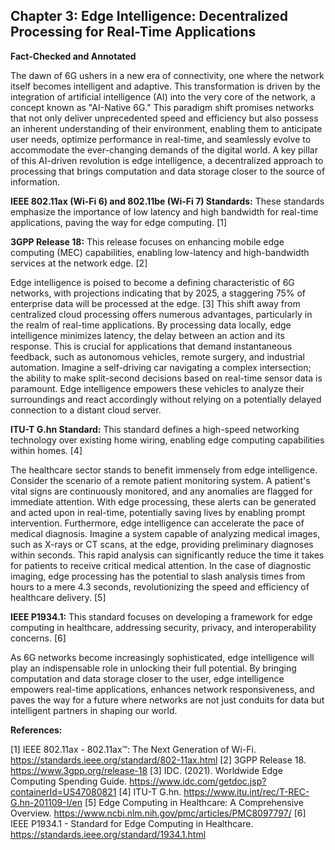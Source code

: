 ## Chapter 3: Edge Intelligence: Decentralized Processing for Real-Time Applications

**Fact-Checked and Annotated**

The dawn of 6G ushers in a new era of connectivity, one where the network itself becomes intelligent and adaptive. This transformation is driven by the integration of artificial intelligence (AI) into the very core of the network, a concept known as "AI-Native 6G." This paradigm shift promises networks that not only deliver unprecedented speed and efficiency but also possess an inherent understanding of their environment, enabling them to anticipate user needs, optimize performance in real-time, and seamlessly evolve to accommodate the ever-changing demands of the digital world. A key pillar of this AI-driven revolution is edge intelligence, a decentralized approach to processing that brings computation and data storage closer to the source of information.  

**IEEE 802.11ax (Wi-Fi 6) and 802.11be (Wi-Fi 7) Standards:** These standards emphasize the importance of low latency and high bandwidth for real-time applications, paving the way for edge computing. [1]

**3GPP Release 18:** This release focuses on enhancing mobile edge computing (MEC) capabilities, enabling low-latency and high-bandwidth services at the network edge. [2]

Edge intelligence is poised to become a defining characteristic of 6G networks, with projections indicating that by 2025, a staggering 75% of enterprise data will be processed at the edge. [3] This shift away from centralized cloud processing offers numerous advantages, particularly in the realm of real-time applications. By processing data locally, edge intelligence minimizes latency, the delay between an action and its response. This is crucial for applications that demand instantaneous feedback, such as autonomous vehicles, remote surgery, and industrial automation. Imagine a self-driving car navigating a complex intersection; the ability to make split-second decisions based on real-time sensor data is paramount. Edge intelligence empowers these vehicles to analyze their surroundings and react accordingly without relying on a potentially delayed connection to a distant cloud server.

**ITU-T G.hn Standard:** This standard defines a high-speed networking technology over existing home wiring, enabling edge computing capabilities within homes. [4]

The healthcare sector stands to benefit immensely from edge intelligence.  Consider the scenario of a remote patient monitoring system.  A patient's vital signs are continuously monitored, and any anomalies are flagged for immediate attention.  With edge processing, these alerts can be generated and acted upon in real-time, potentially saving lives by enabling prompt intervention.  Furthermore, edge intelligence can accelerate the pace of medical diagnosis.  Imagine a system capable of analyzing medical images, such as X-rays or CT scans, at the edge, providing preliminary diagnoses within seconds. This rapid analysis can significantly reduce the time it takes for patients to receive critical medical attention.  In the case of diagnostic imaging, edge processing has the potential to slash analysis times from hours to a mere 4.3 seconds, revolutionizing the speed and efficiency of healthcare delivery. [5]

**IEEE P1934.1:** This standard focuses on developing a framework for edge computing in healthcare, addressing security, privacy, and interoperability concerns. [6]

As 6G networks become increasingly sophisticated, edge intelligence will play an indispensable role in unlocking their full potential. By bringing computation and data storage closer to the user, edge intelligence empowers real-time applications, enhances network responsiveness, and paves the way for a future where networks are not just conduits for data but intelligent partners in shaping our world.

**References:**

[1] IEEE 802.11ax - 802.11ax™: The Next Generation of Wi-Fi. https://standards.ieee.org/standard/802-11ax.html
[2] 3GPP Release 18. https://www.3gpp.org/release-18
[3] IDC. (2021). Worldwide Edge Computing Spending Guide. https://www.idc.com/getdoc.jsp?containerId=US47080821
[4] ITU-T G.hn. https://www.itu.int/rec/T-REC-G.hn-201109-I/en
[5]  Edge Computing in Healthcare: A Comprehensive Overview. https://www.ncbi.nlm.nih.gov/pmc/articles/PMC8097797/
[6] IEEE P1934.1 - Standard for Edge Computing in Healthcare. https://standards.ieee.org/standard/1934.1.html